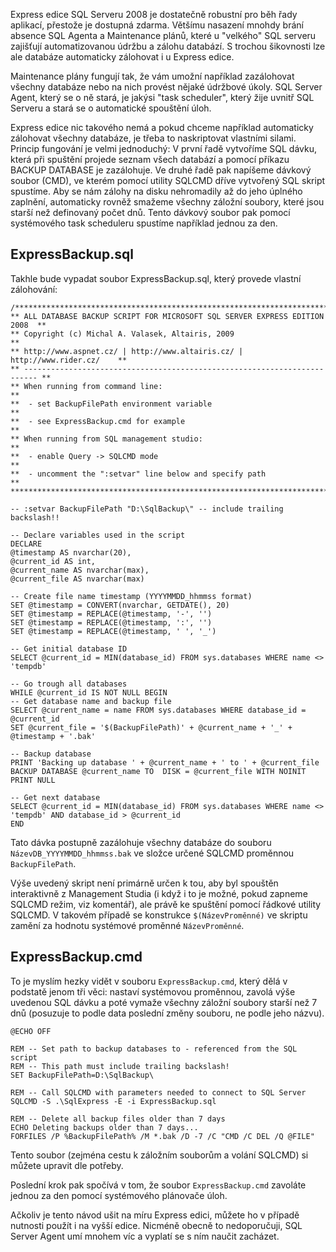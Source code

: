 <!-- dcterms:identifier = aspnetcz#249 -->
<!-- dcterms:title = Automatizovaná záloha všech databází na SQL Express -->
<!-- dcterms:abstract = Express edice SQL Serveru 2008 je dostatečně robustní pro běh řady aplikací, přestože je dostupná zdarma. Většímu nasazení mnohdy brání absence SQL Agenta a Maintenance plánů, které u "velkého" SQL serveru zajišťují automatizovanou údržbu a zálohu databází. S trochou šikovnosti lze ale databáze automaticky zálohovat i u Express edice. -->
<!-- np9:categoryId = 1 -->
<!-- x4w:category = Programování -->
<!-- np9:authorId = 1 -->
<!-- np9:authorEmail = michal.valasek@altairis.cz -->
<!-- dcterms:creator = Michal Altair Valášek -->
<!-- dcterms:created = 2009-12-25T22:54:22.793+01:00 -->
<!-- dcterms:dateAccepted = 2009-12-25T22:54:22.793+01:00 -->

Express edice SQL Serveru 2008 je dostatečně robustní pro běh řady aplikací, přestože je dostupná zdarma. Většímu nasazení mnohdy brání absence SQL Agenta a Maintenance plánů, které u "velkého" SQL serveru zajišťují automatizovanou údržbu a zálohu databází. S trochou šikovnosti lze ale databáze automaticky zálohovat i u Express edice.

Maintenance plány fungují tak, že vám umožní například zazálohovat všechny databáze nebo na nich provést nějaké údržbové úkoly. SQL Server Agent, který se o ně stará, je jakýsi "task scheduler", který žije uvnitř SQL Serveru a stará se o automatické spouštění úloh.

Express edice nic takového nemá a pokud chceme například automaticky zálohovat všechny databáze, je třeba to naskriptovat vlastními silami. Princip fungování je velmi jednoduchý: V první řadě vytvoříme SQL dávku, která při spuštění projede seznam všech databází a pomocí příkazu BACKUP DATABASE je zazálohuje. Ve druhé řadě pak napíšeme dávkový soubor (CMD), ve kterém pomocí utility SQLCMD dříve vytvořený SQL skript spustíme. Aby se nám zálohy na disku nehromadily až do jeho úplného zaplnění, automaticky rovněž smažeme všechny záložní soubory, které jsou starší než definovaný počet dnů. Tento dávkový soubor pak pomocí systémového task scheduleru spustíme například jednou za den.

## ExpressBackup.sql

Takhle bude vypadat soubor ExpressBackup.sql, který provede vlastní zálohování:

    /******************************************************************************
    ** ALL DATABASE BACKUP SCRIPT FOR MICROSOFT SQL SERVER EXPRESS EDITION 2008  **
    ** Copyright (c) Michal A. Valasek, Altairis, 2009                           **
    ** http://www.aspnet.cz/ | http://www.altairis.cz/ | http://www.rider.cz/    **
    ** ------------------------------------------------------------------------- **
    ** When running from command line:                                           **
    **  - set BackupFilePath environment variable                                **
    **  - see ExpressBackup.cmd for example                                      **
    ** When running from SQL management studio:                                  **
    **  - enable Query -> SQLCMD mode                                            **
    **  - uncomment the ":setvar" line below and specify path                    **
    ******************************************************************************/

    -- :setvar BackupFilePath "D:\SqlBackup\" -- include trailing backslash!!

    -- Declare variables used in the script
    DECLARE
    @timestamp AS nvarchar(20),
    @current_id AS int,
    @current_name AS nvarchar(max),
    @current_file AS nvarchar(max)

    -- Create file name timestamp (YYYYMMDD_hhmmss format)
    SET @timestamp = CONVERT(nvarchar, GETDATE(), 20)
    SET @timestamp = REPLACE(@timestamp, '-', '')
    SET @timestamp = REPLACE(@timestamp, ':', '')
    SET @timestamp = REPLACE(@timestamp, ' ', '_')

    -- Get initial database ID
    SELECT @current_id = MIN(database_id) FROM sys.databases WHERE name <> 'tempdb'

    -- Go trough all databases
    WHILE @current_id IS NOT NULL BEGIN
    -- Get database name and backup file
    SELECT @current_name = name FROM sys.databases WHERE database_id = @current_id
    SET @current_file = '$(BackupFilePath)' + @current_name + '_' + @timestamp + '.bak'
    
    -- Backup database
    PRINT 'Backing up database ' + @current_name + ' to ' + @current_file
    BACKUP DATABASE @current_name TO  DISK = @current_file WITH NOINIT
    PRINT NULL
    
    -- Get next database
    SELECT @current_id = MIN(database_id) FROM sys.databases WHERE name <> 'tempdb' AND database_id > @current_id
    END

Tato dávka postupně zazálohuje všechny databáze do souboru `NázevDB_YYYYMMDD_hhmmss.bak` ve složce určené SQLCMD proměnnou `BackupFilePath`. 

Výše uvedený skript není primárně určen k tou, aby byl spouštěn interaktivně z Management Studia (i když i to je možné, pokud zapneme SQLCMD režim, viz komentář), ale právě ke spuštění pomocí řádkové utility SQLCMD. V takovém případě se konstrukce `$(NázevProměnné)` ve skriptu zamění za hodnotu systémové proměnné `NázevProměnné`.

## ExpressBackup.cmd

To je myslím hezky vidět v souboru `ExpressBackup.cmd`, který dělá v podstatě jenom tři věci: nastaví systémovou proměnnou, zavolá výše uvedenou SQL dávku a poté vymaže všechny záložní soubory starší než 7 dnů (posuzuje to podle data poslední změny souboru, ne podle jeho názvu).

    @ECHO OFF

    REM -- Set path to backup databases to - referenced from the SQL script
    REM -- This path must include trailing backslash!
    SET BackupFilePath=D:\SqlBackup\
    
    REM -- Call SQLCMD with parameters needed to connect to SQL Server
    SQLCMD -S .\SqlExpress -E -i ExpressBackup.sql
    
    REM -- Delete all backup files older than 7 days
    ECHO Deleting backups older than 7 days...
    FORFILES /P %BackupFilePath% /M *.bak /D -7 /C "CMD /C DEL /Q @FILE"

Tento soubor (zejména cestu k záložním souborům a volání SQLCMD) si můžete upravit dle potřeby.

Poslední krok pak spočívá v tom, že soubor `ExpressBackup.cmd` zavoláte jednou za den pomocí systémového plánovače úloh.

Ačkoliv je tento návod ušit na míru Express edici, můžete ho v případě nutnosti použít i na vyšší edice. Nicméně obecně to nedoporučuji, SQL Server Agent umí mnohem víc a vyplatí se s ním naučit zacházet.